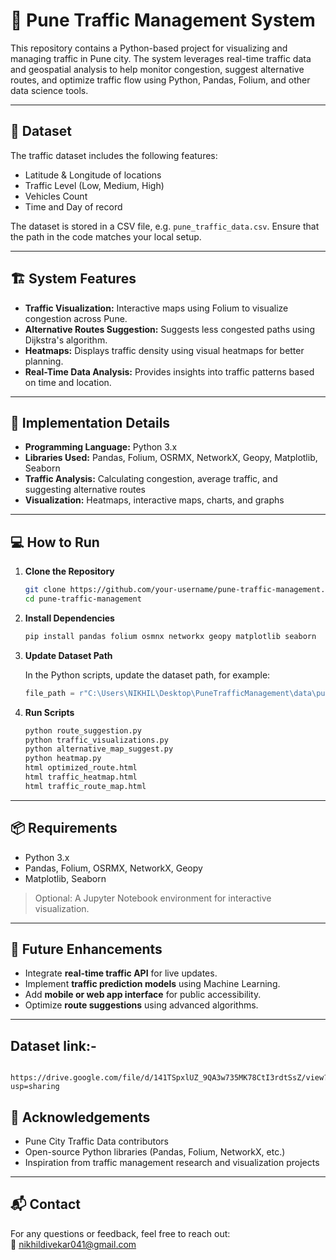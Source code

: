 

# 🚦 Pune Traffic Management System

This repository contains a Python-based project for visualizing and managing traffic in Pune city. The system leverages real-time traffic data and geospatial analysis to help monitor congestion, suggest alternative routes, and optimize traffic flow using Python, Pandas, Folium, and other data science tools.

---

## 📂 Dataset

The traffic dataset includes the following features:
- Latitude & Longitude of locations
- Traffic Level (Low, Medium, High)
- Vehicles Count
- Time and Day of record

The dataset is stored in a CSV file, e.g. `pune_traffic_data.csv`. Ensure that the path in the code matches your local setup.

---

## 🏗️ System Features

- **Traffic Visualization:** Interactive maps using Folium to visualize congestion across Pune.  
- **Alternative Routes Suggestion:** Suggests less congested paths using Dijkstra's algorithm.  
- **Heatmaps:** Displays traffic density using visual heatmaps for better planning.  
- **Real-Time Data Analysis:** Provides insights into traffic patterns based on time and location.  

---

## 🧪 Implementation Details

- **Programming Language:** Python 3.x  
- **Libraries Used:** Pandas, Folium, OSRMX, NetworkX, Geopy, Matplotlib, Seaborn  
- **Traffic Analysis:** Calculating congestion, average traffic, and suggesting alternative routes  
- **Visualization:** Heatmaps, interactive maps, charts, and graphs

---

## 💻 How to Run

1. **Clone the Repository**

   ```bash
   git clone https://github.com/your-username/pune-traffic-management.git
   cd pune-traffic-management
   ```

2. **Install Dependencies**

   ```bash
   pip install pandas folium osmnx networkx geopy matplotlib seaborn
   ```

3. **Update Dataset Path**

   In the Python scripts, update the dataset path, for example:

   ```python
   file_path = r"C:\Users\NIKHIL\Desktop\PuneTrafficManagement\data\pune_traffic_data.csv"
   ```

4. **Run Scripts**

   ```bash
   python route_suggestion.py
   python traffic_visualizations.py
   python alternative_map_suggest.py
   python heatmap.py
   html optimized_route.html
   html traffic_heatmap.html
   html traffic_route_map.html
   
   ```

---

## 📦 Requirements

- Python 3.x  
- Pandas, Folium, OSRMX, NetworkX, Geopy  
- Matplotlib, Seaborn  

> Optional: A Jupyter Notebook environment for interactive visualization.

---

## 🚀 Future Enhancements

- Integrate **real-time traffic API** for live updates.  
- Implement **traffic prediction models** using Machine Learning.  
- Add **mobile or web app interface** for public accessibility.  
- Optimize **route suggestions** using advanced algorithms.

---


##   Dataset link:-
     https://drive.google.com/file/d/141TSpxlUZ_9QA3w735MK78CtI3rdtSsZ/view?usp=sharing



## 🙌 Acknowledgements

- Pune City Traffic Data contributors  
- Open-source Python libraries (Pandas, Folium, NetworkX, etc.)  
- Inspiration from traffic management research and visualization projects

---

## 📬 Contact

For any questions or feedback, feel free to reach out:  
📧 nikhildivekar041@gmail.com
